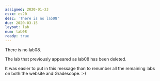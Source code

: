 ```yaml
---
assigned: 2020-01-23
csxx: cs20
desc: 'There is no lab08'
due: 2020-03-15
layout: lab
num: lab08
ready: true
---
```


There is no lab08.

The lab that previously appeared as lab08 has been deleted.

It was easier to put in this message than to renumber all the remaining labs on both the website and Gradescope. :-)
